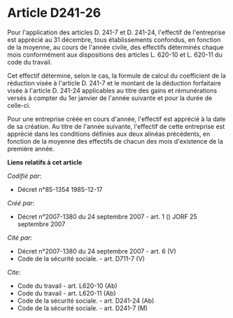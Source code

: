 # Article D241-26

Pour l'application des articles D. 241-7 et D. 241-24, l'effectif de l'entreprise est apprécié au 31 décembre, tous
établissements confondus, en fonction de la moyenne, au cours de l'année civile, des effectifs déterminés chaque mois
conformément aux dispositions des articles L. 620-10 et L. 620-11 du code du travail.

Cet effectif détermine, selon le cas, la formule de calcul du coefficient de la réduction visée à l'article D. 241-7 et le
montant de la déduction forfaitaire visée à l'article D. 241-24 applicables au titre des gains et rémunérations versés à
compter du 1er janvier de l'année suivante et pour la durée de celle-ci.

Pour une entreprise créée en cours d'année, l'effectif est apprécié à la date de sa création. Au titre de l'année suivante,
l'effectif de cette entreprise est apprécié dans les conditions définies aux deux alinéas précédents, en fonction de la
moyenne des effectifs de chacun des mois d'existence de la première année.

**Liens relatifs à cet article**

_Codifié par_:

  - Décret n°85-1354 1985-12-17

_Créé par_:

  - Décret n°2007-1380 du 24 septembre 2007 - art. 1 () JORF 25 septembre 2007

_Cité par_:

  - Décret n°2007-1380 du 24 septembre 2007 - art. 6 (V)
  - Code de la sécurité sociale. - art. D711-7 (V)

_Cite_:

  - Code du travail - art. L620-10 (Ab)
  - Code du travail - art. L620-11 (Ab)
  - Code de la sécurité sociale. - art. D241-24 (Ab)
  - Code de la sécurité sociale. - art. D241-7 (M)
